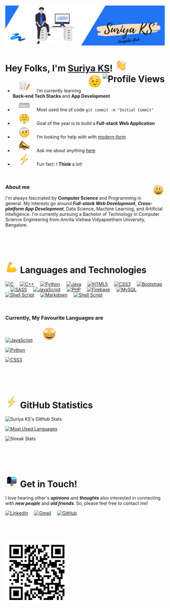 ![Banner](assets/images/banner.png)

# Hey Folks, I'm [Suriya KS](https://www.linkedin.com/in/suriya-2002/ 'LinkedIn Profile')! <img src="./assets/gifs/waving-hand.gif" alt="Waving Hand" width="40"/> <img src="https://komarev.com/ghpvc/?username=Suriya-2002&label=Profile Views&style=flat-square" alt="Profile Views" align="right" /> <img src="./assets/gifs/winking-face.gif" alt="Winking Face" width="50" align="right" />

-   &nbsp; &nbsp; <img src="./assets/gifs/writing.gif" alt="Writing" width="40" /> &nbsp; &nbsp; I’m currently learning **Back-end Tech Stacks** and **App Development**
-   &nbsp; &nbsp; <img src="./assets/gifs/typing.gif" alt="Typing" width="40" /> &nbsp; &nbsp; Most used line of code `git commit -m "Initial Commit"`
-   &nbsp; &nbsp; <img src="./assets/gifs/steamed-nose-face.gif" alt="Steamed Nose Face" width="40"/> &nbsp; &nbsp; Goal of the year is to build a **Full-stack Web Application**
-   &nbsp; &nbsp; <img src="./assets/gifs/bandage.gif" alt="Bandaged Face" width="40"/> &nbsp; &nbsp; I’m looking for help with with [modern-form](https://github.com/Suriya-2002/modern-form/issues/1)
-   &nbsp; &nbsp; <img src="./assets/gifs/mega-phone.gif" alt="Mega Phone" width="40"/> &nbsp; &nbsp; Ask me about anything [here](mailto:suriya2002.chat@gmail.com)
-   &nbsp; &nbsp; <img src="./assets/gifs/thunder.gif" alt="Thunder" width="40"/> &nbsp; &nbsp; Fun fact: I **Think** a lot!

<br />

### About me &nbsp; &nbsp; &nbsp; <img src="./assets/gifs/grinning-face.gif" alt="Grinning Face" width="40" align="right" />

I'm always fascinated by **Computer Science** and Programming in general. My interests go around **_Full-stack Web Development_**, **_Cross-platform App Development_**, Data Science, Machine Learning, and Artificial Intelligence. I'm currently pursuing a Bachelor of Technology in Computer Science Engineering from Amrita Vishwa Vidyapeetham University, Bangalore.

<br /> <br /> <br />

# <img src="./assets/gifs/flexed-biceps.gif" alt="Flexed Biceps" width="40"/> Languages and Technologies

[<img src="https://img.shields.io/badge/-C-00599C?style=for-the-badge&labelColor=black&logo=C&logoColor=00599C" alt="C" height="35" />](#) &nbsp; &nbsp;
[<img src="https://img.shields.io/badge/-C%2B%2B-00599C?style=for-the-badge&labelColor=black&logo=C%2B%2B&logoColor=00599C" alt="C++" height="35" />](#) &nbsp; &nbsp;
[<img src="https://img.shields.io/badge/-Python-306998?style=for-the-badge&labelColor=black&logo=python&logoColor=306998" alt="Python" height="35" />](#) &nbsp; &nbsp;
[<img src="https://img.shields.io/badge/-Java-5382A1?style=for-the-badge&labelColor=black&logo=java&logoColor=5382A1" alt="Java" height="35" />](#) &nbsp; &nbsp;
[<img src="https://img.shields.io/badge/-HTML5-E34C26?style=for-the-badge&labelColor=black&logo=html5&logoColor=E34C26" alt="HTML5" height="35" />](#) &nbsp; &nbsp;
[<img src="https://img.shields.io/badge/-CSS3-264DE4?style=for-the-badge&labelColor=black&logo=css3&logoColor=264DE4" alt="CSS3" height="35" />](#) &nbsp; &nbsp;
[<img src="https://img.shields.io/badge/-Bootstrap-563D7C?style=for-the-badge&labelColor=black&logo=Bootstrap&logoColor=563D7C" alt="Bootstrap" height="35" />](#) &nbsp; &nbsp;
[<img src="https://img.shields.io/badge/-Sass-CC6699?style=for-the-badge&labelColor=black&logo=sass&logoColor=CC6699" alt="SASS" height="35" />](#) &nbsp; &nbsp;
[<img src="https://img.shields.io/badge/-JavaScript-F7DF1E?style=for-the-badge&labelColor=black&logo=javascript&logoColor=F7DF1E" alt="JavaScript" height="35" />](#) &nbsp; &nbsp;
[<img src="https://img.shields.io/badge/-PHP-777BB4?style=for-the-badge&labelColor=black&logo=php&logoColor=777BB4" alt="PHP" height="35" />](#) &nbsp; &nbsp;
[<img src="https://img.shields.io/badge/-Firebase-FFCA28?style=for-the-badge&labelColor=black&logo=firebase&logoColor=FFCA28" alt="Firebase" height="35" />](#) &nbsp; &nbsp;
[<img src="https://img.shields.io/badge/-MySQL-F29111?style=for-the-badge&labelColor=black&logo=mysql&logoColor=F29111" alt="MySQL" height="35" />](#) &nbsp; &nbsp;
[<img src="https://img.shields.io/badge/-git%20-%23F05033?style=for-the-badge&labelColor=black&logo=git&logoColor=23F05033" alt="Shell Script" height="35" />](#) &nbsp; &nbsp;
[<img src="https://img.shields.io/badge/-markdown-%23000000?style=for-the-badge&labelColor=black&logo=markdown&logoColor=white" alt="Markdown" height="35" />](#) &nbsp; &nbsp;
[<img src="https://img.shields.io/badge/-shell_script%20-%23121011?style=for-the-badge&labelColor=black&logo=gnu-bash&logoColor=white" alt="Shell Script" height="35" />](#) &nbsp; &nbsp;

<br />

### Currently, My Favourite Languages are

[<img src="https://img.shields.io/badge/-JavaScript-F7DF1E?style=for-the-badge&labelColor=black&logo=javascript&logoColor=F7DF1E" alt="JavaScript" height="35" />](#) &nbsp; &nbsp; &nbsp; <img src="./assets/gifs/star-struck.gif" alt="Star Struck" width="50" />

[<img src="https://img.shields.io/badge/-Python-306998?style=for-the-badge&labelColor=black&logo=python&logoColor=306998" alt="Python" height="35" />](#)

[<img src="https://img.shields.io/badge/-CSS3-264DE4?style=for-the-badge&labelColor=black&logo=css3&logoColor=264DE4" alt="CSS3" height="35" />](#)

<br /> <br /> <br />

# <img src="./assets/gifs/thunder.gif" alt="Thunder" width="40"/> GitHub Statistics

![Suriya KS's GitHub Stats](https://github-readme-stats.vercel.app/api?username=Suriya-2002&show_icons=true&include_all_commits=true&count_private=true&hide_border=true&theme=tokyonight&custom_title=Suriya+KS's+GitHub+Stats)

[![Most Used Languages](https://github-readme-stats.vercel.app/api/top-langs/?username=Suriya-2002&layout=compact&hide_border=true&theme=tokyonight)](https://github.com/anuraghazra/github-readme-stats)

![Streak Stats](https://github-readme-streak-stats.herokuapp.com/?user=suriya-2002)

<br /> <br /> <br />

# <img src="./assets/gifs/mailbox.gif" alt="Mailbox" width="40"/> Get in Touch!

I love hearing other's **_opinions_** and **_thoughts_** also interested in connecting with **_new people_** and **_old friends_**. So, please feel free to contact me!

[<img src="https://img.shields.io/badge/LinkedIn-0077B5?style=for-the-badge&logo=linkedin&logoColor=white" alt="LinkedIn" height="35" />](https://www.linkedin.com/in/suriya-2002/) &nbsp; &nbsp;
[<img src="https://img.shields.io/badge/Gmail-D14836?style=for-the-badge&logo=gmail&logoColor=white" alt="Gmail" height="35" />](mailto:suriya2002.chat@gmail.com) &nbsp; &nbsp;
[<img src="https://img.shields.io/badge/GitHub-211F1F?style=for-the-badge&logo=github&logoColor=white" alt="GitHub" height="35" />](https://github.com/Suriya-2002) &nbsp; &nbsp;

<br /> <br /> <br />

![QR Code](assets/gifs/qr-code.png)

